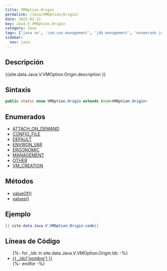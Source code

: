 ```yaml
---
title: VMOption.Origin
permalink: /Java/VMOption/Origin/
date: 2021-01-11
key: Java.V.VMOption.Origin
category: Java
tags: ['java se', 'com.sun.management', 'jdk.management', 'enumerado java', 'Java 1.6']
sidebar: 
  nav: java
---
```


## Descripción
{{site.data.Java.V.VMOption.Origin.description }}

## Sintaxis
~~~java
public static enum VMOption.Origin extends Enum<VMOption.Origin>
~~~

## Enumerados
* [ATTACH_ON_DEMAND](/Java/VMOption/Origin/ATTACH_ON_DEMAND)
* [CONFIG_FILE](/Java/VMOption/Origin/CONFIG_FILE)
* [DEFAULT](/Java/VMOption/Origin/DEFAULT)
* [ENVIRON_VAR](/Java/VMOption/Origin/ENVIRON_VAR)
* [ERGONOMIC](/Java/VMOption/Origin/ERGONOMIC)
* [MANAGEMENT](/Java/VMOption/Origin/MANAGEMENT)
* [OTHER](/Java/VMOption/Origin/OTHER)
* [VM_CREATION](/Java/VMOption/Origin/VM_CREATION)

## Métodos
* [valueOf()](/Java/VMOption/Origin/valueOf)
* [values()](/Java/VMOption/Origin/values)

## Ejemplo
~~~java
{{ site.data.Java.V.VMOption.Origin.code}}
~~~

## Líneas de Código
<ul>
{%- for _ldc in site.data.Java.V.VMOption.Origin.ldc -%}
   <li>
       <a href="{{_ldc['url'] }}">{{ _ldc['nombre'] }}</a>
   </li>
{%- endfor -%}
</ul>
